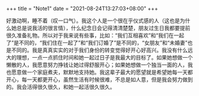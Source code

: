 +++
title = "Note1"
date = "2021-08-24T13:27:03+08:00"
+++

好激动啊，睡不着（叹一口气）。我这个人是一个很在乎仪式感的人（这也是为什么她总是说我活的很言情），什么纪念日会记得清清楚楚，朋友过生日我都要提前很久准备礼物。所以对于我来说有些事，比如：“我们互相喜欢”和“我们在一起了”是不同的，“我们住在一起了”和“我们订婚了”是不同的，“女朋友”和“未婚妻”也是不同的。我是真真实实的对于我们身份的转变觉得好开心好高兴。我没有什么远大的理想，一点一点抓住时间和她一起过日子是我最大的目标了。如果她想做一个懒散的人，我愿意努力挣钱让她过得舒服开心；如果她想做一个独当一面的人，我也愿意做一个家庭煮夫，默默地支持她。我这辈子最大的愿望就是希望她每一天都开心，每一天都更开心，虽然生活有时候很难，不总是如人意，但是我会努力做到的。我会活得很久很久，和她一起活很久很久。 
